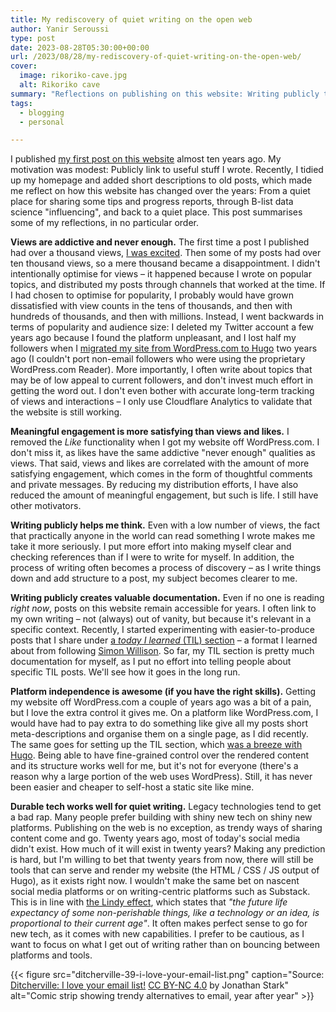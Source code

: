 ```yaml
---
title: My rediscovery of quiet writing on the open web
author: Yanir Seroussi
type: post
date: 2023-08-28T05:30:00+00:00
url: /2023/08/28/my-rediscovery-of-quiet-writing-on-the-open-web/
cover:
  image: rikoriko-cave.jpg
  alt: Rikoriko cave
summary: "Reflections on publishing on this website: Writing publicly to share thoughts and documentation beats chasing views and likes."
tags:
  - blogging
  - personal

---
```


I published [my first post on this website](https://yanirseroussi.com/2014/01/19/kaggle-beginner-tips/) almost ten years ago. My motivation was modest: Publicly link to useful stuff I wrote. Recently, I tidied up my homepage and added short descriptions to old posts, which made me reflect on how this website has changed over the years: From a quiet place for sharing some tips and progress reports, through B-list data science "influencing", and back to a quiet place. This post summarises some of my reflections, in no particular order.

**Views are addictive and never enough.** The first time a post I published had over a thousand views, [I was excited](https://yanirseroussi.com/2015/03/22/the-long-road-to-a-lifestyle-business/). Then some of my posts had over ten thousand views, so a mere thousand became a disappointment. I didn't intentionally optimise for views &ndash; it happened because I wrote on popular topics, and distributed my posts through channels that worked at the time. If I had chosen to optimise for popularity, I probably would have grown dissatisfied with view counts in the tens of thousands, and then with hundreds of thousands, and then with millions. Instead, I went backwards in terms of popularity and audience size: I deleted my Twitter account a few years ago because I found the platform unpleasant, and I lost half my followers when I [migrated my site from WordPress.com to Hugo](https://yanirseroussi.com/2021/11/10/migrating-from-wordpress-com-to-hugo-on-github-cloudflare/) two years ago (I couldn't port non-email followers who were using the proprietary WordPress.com Reader). More importantly, I often write about topics that may be of low appeal to current followers, and don't invest much effort in getting the word out. I don't even bother with accurate long-term tracking of views and interactions &ndash; I only use Cloudflare Analytics to validate that the website is still working.

**Meaningful engagement is more satisfying than views and likes.** I removed the _Like_ functionality when I got my website off WordPress.com. I don't miss it, as likes have the same addictive "never enough" qualities as views. That said, views and likes are correlated with the amount of more satisfying engagement, which comes in the form of thoughtful comments and private messages. By reducing my distribution efforts, I have also reduced the amount of meaningful engagement, but such is life. I still have other motivators.

**Writing publicly helps me think.** Even with a low number of views, the fact that practically anyone in the world can read something I wrote makes me take it more seriously. I put more effort into making myself clear and checking references than if I were to write for myself. In addition, the process of writing often becomes a process of discovery &ndash; as I write things down and add structure to a post, my subject becomes clearer to me.

**Writing publicly creates valuable documentation.** Even if no one is reading _right now_, posts on this website remain accessible for years. I often link to my own writing &ndash; not (always) out of vanity, but because it's relevant in a specific context. Recently, I started experimenting with easier-to-produce posts that I share under [a _today I learned_ (TIL) section](https://yanirseroussi.com/til/) &ndash; a format I learned about from following [Simon Willison](https://til.simonwillison.net/). So far, my TIL section is pretty much documentation for myself, as I put no effort into telling people about specific TIL posts. We'll see how it goes in the long run. 

**Platform independence is awesome (if you have the right skills).** Getting my website off WordPress.com a couple of years ago was a bit of a pain, but I love the extra control it gives me. On a platform like WordPress.com, I would have had to pay extra to do something like give all my posts short meta-descriptions and organise them on a single page, as I did recently. The same goes for setting up the TIL section, which [was a breeze with Hugo](https://yanirseroussi.com/til/2023/07/17/making-a-til-section-with-hugo-and-papermod/). Being able to have fine-grained control over the rendered content and its structure works well for me, but it's not for everyone (there's a reason why a large portion of the web uses WordPress). Still, it has never been easier and cheaper to self-host a static site like mine.

**Durable tech works well for quiet writing.** Legacy technologies tend to get a bad rap. Many people prefer building with shiny new tech on shiny new platforms. Publishing on the web is no exception, as trendy ways of sharing content come and go. Twenty years ago, most of today's social media didn't exist. How much of it will exist in twenty years? Making any prediction is hard, but I'm willing to bet that twenty years from now, there will still be tools that can serve and render my website (the HTML / CSS / JS output of Hugo), as it exists right now. I wouldn't make the same bet on nascent social media platforms or on writing-centric platforms such as Substack. This is in line with [the Lindy effect](https://en.wikipedia.org/wiki/Lindy_effect), which states that _"the future life expectancy of some non-perishable things, like a technology or an idea, is proportional to their current age"_. It often makes perfect sense to go for new tech, as it comes with new capabilities. I prefer to be cautious, as I want to focus on what I get out of writing rather than on bouncing between platforms and tools.

{{< figure src="ditcherville-39-i-love-your-email-list.png" caption="Source: [Ditcherville: I love your email list!](https://jonathanstark.com/ditcherville/39) [CC BY-NC 4.0](https://creativecommons.org/licenses/by-nc/4.0/) by Jonathan Stark" alt="Comic strip showing trendy alternatives to email, year after year" >}}

